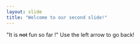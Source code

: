 ```yaml
---
layout: slide
title: "Welcome to our second slide!"
---
```

"It is ~~not~~ fun so far !"
Use the left arrow to go back!

